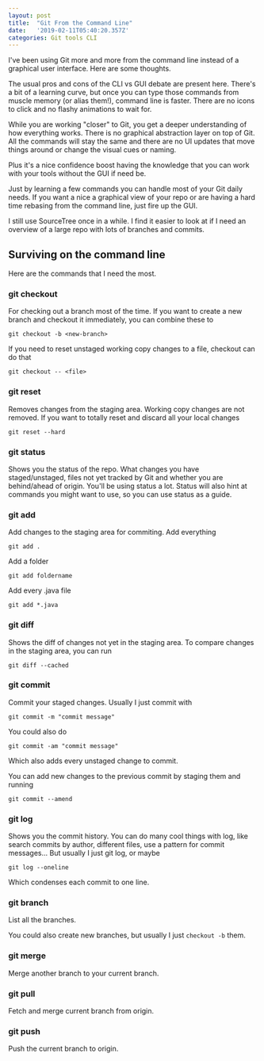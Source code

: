 ```yaml
---
layout: post
title:  "Git From the Command Line"
date:   '2019-02-11T05:40:20.357Z'
categories: Git tools CLI
---
```

I've been using Git more and more from the command line instead of a graphical user interface. Here are some thoughts.

The usual pros and cons of the CLI vs GUI debate are present here.
There's a bit of a learning curve, but once you can type those commands from muscle memory (or alias them!), command line is faster.
There are no icons to click and no flashy animations to wait for.

While you are working "closer" to Git, you get a deeper understanding of how everything works.
There is no graphical abstraction layer on top of Git.
All the commands will stay the same and there are no UI updates that move things around or change the visual cues or naming.

Plus it's a nice confidence boost having the knowledge that you can work with your tools without the GUI if need be.

Just by learning a few commands you can handle most of your Git daily needs. 
If you want a nice a graphical view of your repo or are having a hard time rebasing from the command line, just fire up the GUI.

I still use SourceTree once in a while. I find it easier to look at if I need an overview of a large repo with lots of branches and commits. 
## Surviving on the command line
Here are the commands that I need the most.

### git checkout
For checking out a branch most of the time. If you want to create a new branch and checkout it immediately, you can combine these to
```
git checkout -b <new-branch>
```
If you need to reset unstaged working copy changes to a file, checkout can do that
```
git checkout -- <file>
```
### git reset
Removes changes from the staging area.
Working copy changes are not removed.
If you want to totally reset and discard all your local changes
```
git reset --hard
```
### git status
Shows you the status of the repo.
What changes you have staged/unstaged, files not yet tracked by Git and whether you are behind/ahead of origin.
You'll be using status a lot.
Status will also hint at commands you might want to use, so you can use status as a guide.

### git add
Add changes to the staging area for commiting.
Add everything
```
git add .
```
Add a folder
```
git add foldername
```
Add every .java file
```
git add *.java
```
### git diff
Shows the diff of changes not yet in the staging area.
To compare changes in the staging area, you can run
```
git diff --cached
```
### git commit
Commit your staged changes.
Usually I just commit with
```
git commit -m "commit message"
```
You could also do
```
git commit -am "commit message"
```
Which also adds every unstaged change to commit.

You can add new changes to the previous commit by staging them and running
```
git commit --amend
```
### git log
Shows you the commit history.
You can do many cool things with log, like search commits by author, different files, use a pattern for commit messages...
But usually I just git log, or maybe
```
git log --oneline
```
Which condenses each commit to one line.
### git branch
List all the branches.

You could also create new branches, but usually I just `checkout -b` them.
### git merge
Merge another branch to your current branch.
### git pull
Fetch and merge current branch from origin.
### git push
Push the current branch to origin.


